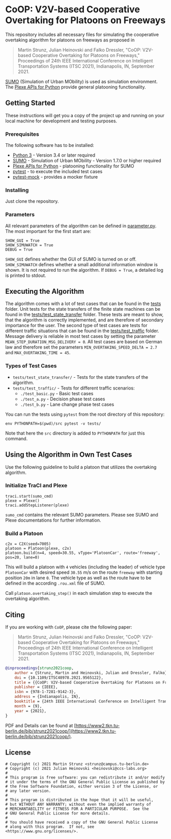 # CoOP: V2V-based Cooperative Overtaking for Platoons on Freeways

This repository includes all necessary files for simulating the cooperative overtaking algorithm for platoons on freeways as proposed in

> Martin Strunz, Julian Heinovski and Falko Dressler, "CoOP: V2V-based Cooperative Overtaking for Platoons on Freeways," Proceedings of 24th IEEE International Conference on Intelligent Transportation Systems (ITSC 2021), Indianapolis, IN, September 2021.

[SUMO](https://www.eclipse.org/sumo/) (Simulation of Urban MObility) is used as simulation environment.
The [Plexe APIs for Python](https://github.com/michele-segata/plexe-pyapi) provide general platooning functionality.

## Getting Started

These instructions will get you a copy of the project up and running on your local machine for development and testing purposes.

### Prerequisites

The following software has to be installed:

* [Python 3](https://www.python.org/) - Version 3.4 or later required
* [SUMO](https://www.eclipse.org/sumo/) - Simulation of Urban MObility - Version 1.7.0 or higher required
* [Plexe APIs for Python](https://github.com/michele-segata/plexe-pyapi) - platooning functionality for SUMO
* [pytest](https://docs.pytest.org/en/stable/) - to execute the included test cases
* [pytest-mock](https://pypi.org/project/pytest-mock/) - provides a mocker fixture

### Installing

Just clone the repository.

### Parameters

All relevant parameters of the algorithm can be defined in [parameter.py](src/parameter.py).
The most important for the first start are:

```
SHOW_GUI = True
SHOW_SIMUWATCH = True
DEBUG = True
```

`SHOW_GUI` defines whether the GUI of SUMO is turned on or off.
`SHOW_SIMUWATCH` defines whether a small additional information window is shown. It is not required to run the algorithm.
If `DEBUG = True`, a detailed log is printed to stdout.


## Executing the Algorithm

The algorithm comes with a lot of test cases that can be found in the [tests](tests) folder.
Unit tests for the state transfers of the finite state machines can be found in the [tests/test_state_transfer](tests/test_state_transfer) folder.
These tests are meant to show, that the algorithm is correctly implemented, and are therefore of secondary importance for the user.
The second type of test cases are tests for different traffic situations that can be found in the [tests/test_traffic](tests/test_traffic) folder.
Message delivery is reliable in most test cases by setting the parameter `MEAN_STEP_DURATION_MSG_DELIVERY = 0`.
All test cases are based on German law and therefore set the parameters `MIN_OVERTAKING_SPEED_DELTA = 2.7` and `MAX_OVERTAKING_TIME = 45`.

### Types of Test Cases

* `tests/test_state_transfer/` - Tests for the state transfers of the algorithm.
* `tests/test_traffic/` - Tests for different traffic scenarios:
    * `./test_basic.py` - Basic test cases
    * `./test_a.py` - Decision phase test cases
    * `./test_b.py` - Lane change phase test cases

You can run the tests using `pytest` from the root directory of this repository:
```
env PYTHONPATH=$(pwd)/src pytest -v tests/
```
Note that here the `src` directory is added to `PYTHONPATH` for just this command.

## Using the Algorithm in Own Test Cases

Use the following guideline to build a platoon that utilizes the overtaking algorithm.

### Initialize TraCI and Plexe
```
traci.start(sumo_cmd)
plexe = Plexe()
traci.addStepListener(plexe)
```

`sumo_cmd` contains the relevant SUMO parameters. Please see SUMO and Plexe documentations for further information.

### Build a Platoon
```
c2x = C2X(seed=7005)
platoon = Platoon(plexe, c2x)
platoon.build(n=4, speed=30.55, vType='PlatoonCar', route='freeway', pos=20, lane=0)
```
This will build a platoon with `4` vehicles (including the leader) of vehicle type
`PlatoonCar` with desired speed `30.55` m/s on the route `freeway` with starting position `20m` in lane `0`.
The vehicle type as well as the route have to be defined in the according `.rou.xml` file of SUMO.

Call `platoon.overtaking_step()` in each simulation step to execute the overtaking algorithm.

## Citing

If you are working with `CoOP`, please cite the following paper:

> Martin Strunz, Julian Heinovski and Falko Dressler, "CoOP: V2V-based Cooperative Overtaking for Platoons on Freeways," Proceedings of 24th IEEE International Conference on Intelligent Transportation Systems (ITSC 2021), Indianapolis, IN, September 2021.

```bibtex
@inproceedings{strunz2021coop,
    author = {Strunz, Martin and Heinovski, Julian and Dressler, Falko},
    doi = {10.1109/ITSC48978.2021.9565122},
    title = {{CoOP: V2V-based Cooperative Overtaking for Platoons on Freeways}},
    publisher = {IEEE},
    isbn = {978-1-7281-9142-3},
    address = {Indianapolis, IN},
    booktitle = {24th IEEE International Conference on Intelligent Transportation Systems (ITSC 2021)},
    month = {9},
    year = {2021},
}
```

PDF and Details can be found at [https://www2.tkn.tu-berlin.de/bib/strunz2021coop/](https://www2.tkn.tu-berlin.de/bib/strunz2021coop/).

## License
```
# Copyright (c) 2021 Martin Strunz <strunz@campus.tu-berlin.de>
# Copyright (c) 2021 Julian Heinovski <heinovski@ccs-labs.org>
#
# This program is free software: you can redistribute it and/or modify
# it under the terms of the GNU General Public License as published by
# the Free Software Foundation, either version 3 of the License, or
# any later version.
#
# This program is distributed in the hope that it will be useful,
# but WITHOUT ANY WARRANTY; without even the implied warranty of
# MERCHANTABILITY or FITNESS FOR A PARTICULAR PURPOSE.  See the
# GNU General Public License for more details.
#
# You should have received a copy of the GNU General Public License
# along with this program.  If not, see <https://www.gnu.org/licenses/>.
```
